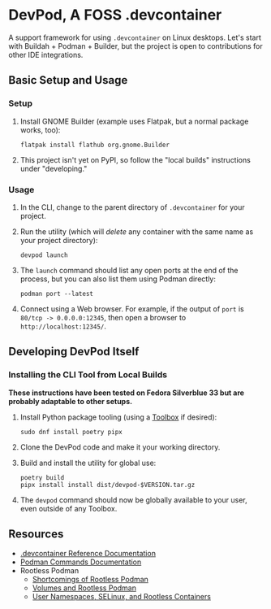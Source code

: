 # DevPod, A FOSS .devcontainer

A support framework for using `.devcontainer` on Linux desktops. Let's start
with Buildah + Podman + Builder, but the project is open to contributions for
other IDE integrations.

## Basic Setup and Usage

### Setup

1. Install GNOME Builder (example uses Flatpak, but a normal package works, too):

       flatpak install flathub org.gnome.Builder

1. This project isn't yet on PyPI, so follow the "local builds" instructions
   under "developing."

### Usage

1. In the CLI, change to the parent directory of `.devcontainer` for your project.
1. Run the utility (which will *delete* any container with the same name as your project directory):

       devpod launch

1. The `launch` command should list any open ports at the end of the process,
   but you can also list them using Podman directly:
   
       podman port --latest

1. Connect using a Web browser. For example, if the output of `port` is
   `80/tcp -> 0.0.0.0:12345`, then open a browser to `http://localhost:12345/`.

## Developing DevPod Itself

### Installing the CLI Tool from Local Builds

**These instructions have been tested on Fedora Silverblue 33 but are probably
adaptable to other setups.**

1. Install Python package tooling (using a [Toolbox](https://docs.fedoraproject.org/en-US/fedora-silverblue/toolbox/) if desired):

       sudo dnf install poetry pipx

1. Clone the DevPod code and make it your working directory.
1. Build and install the utility for global use:

       poetry build
       pipx install install dist/devpod-$VERSION.tar.gz

1. The `devpod` command should now be globally available to your user, even
   outside of any Toolbox.

## Resources

* [.devcontainer Reference Documentation](https://code.visualstudio.com/docs/remote/devcontainerjson-reference)
* [Podman Commands Documentation](http://docs.podman.io/en/latest/Commands.html)
* Rootless Podman
    * [Shortcomings of Rootless Podman](https://github.com/containers/podman/blob/master/rootless.md)
    * [Volumes and Rootless Podman](https://blog.christophersmart.com/2021/01/31/volumes-and-rootless-podman/)
    * [User Namespaces, SELinux, and Rootless Containers](https://www.redhat.com/sysadmin/user-namespaces-selinux-rootless-containers)
